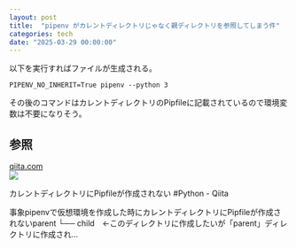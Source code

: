 ```yaml
---
layout: post
title:  "pipenv がカレントディレクトリじゃなく親ディレクトリを参照してしまう件"
categories: tech
date: "2025-03-29 00:00:00"
---
```


以下を実行すればファイルが生成される。

```
PIPENV_NO_INHERIT=True pipenv --python 3
```

その後のコマンドはカレントディレクトリのPipfileに記載されているので環境変数は不要になりそう。


## 参照


<div class="card">
  <a href="https://qiita.com/sndstudy/items/23cc7f9c95ab76b28120"></a>
  <div class="card__header">
    <a href="https://qiita.com/sndstudy/items/23cc7f9c95ab76b28120">qiita.com</a>
  </div>
  <div class="card__image">
    <img src="https://qiita-user-contents.imgix.net/https%3A%2F%2Fqiita-user-contents.imgix.net%2Fhttps%253A%252F%252Fcdn.qiita.com%252Fassets%252Fpublic%252Farticle-ogp-background-afbab5eb44e0b055cce1258705637a91.png%3Fixlib%3Drb-4.0.0%26w%3D1200%26blend64%3DaHR0cHM6Ly9xaWl0YS11c2VyLXByb2ZpbGUtaW1hZ2VzLmltZ2l4Lm5ldC9odHRwcyUzQSUyRiUyRnFpaXRhLWltYWdlLXN0b3JlLnMzLmFwLW5vcnRoZWFzdC0xLmFtYXpvbmF3cy5jb20lMkYwJTJGMjUyMjQxJTJGcHJvZmlsZS1pbWFnZXMlMkYxNjg1ODA5ODQ3P2l4bGliPXJiLTQuMC4wJmFyPTElM0ExJmZpdD1jcm9wJm1hc2s9ZWxsaXBzZSZmbT1wbmczMiZzPWFjNjQ5NDBiN2M4ZTBiMmIyN2MwMGJhN2JiMjlmYzFi%26blend-x%3D120%26blend-y%3D467%26blend-w%3D82%26blend-h%3D82%26blend-mode%3Dnormal%26s%3D8b2ba784c414483f3821d40d06290509?ixlib=rb-4.0.0&w=1200&fm=jpg&mark64=aHR0cHM6Ly9xaWl0YS11c2VyLWNvbnRlbnRzLmltZ2l4Lm5ldC9-dGV4dD9peGxpYj1yYi00LjAuMCZ3PTk2MCZoPTMyNCZ0eHQ9JUUzJTgyJUFCJUUzJTgzJUFDJUUzJTgzJUIzJUUzJTgzJTg4JUUzJTgzJTg3JUUzJTgyJUEzJUUzJTgzJUFDJUUzJTgyJUFGJUUzJTgzJTg4JUUzJTgzJUFBJUUzJTgxJUFCUGlwZmlsZSVFMyU4MSU4QyVFNCVCRCU5QyVFNiU4OCU5MCVFMyU4MSU5NSVFMyU4MiU4QyVFMyU4MSVBQSVFMyU4MSU4NCZ0eHQtYWxpZ249bGVmdCUyQ3RvcCZ0eHQtY29sb3I9JTIzMUUyMTIxJnR4dC1mb250PUhpcmFnaW5vJTIwU2FucyUyMFc2JnR4dC1zaXplPTU2JnR4dC1wYWQ9MCZzPWQwNWZlMGFhYTZhMjc4NTVhZDJjYmVhM2NlODM3ZDhm&mark-x=120&mark-y=112&blend64=aHR0cHM6Ly9xaWl0YS11c2VyLWNvbnRlbnRzLmltZ2l4Lm5ldC9-dGV4dD9peGxpYj1yYi00LjAuMCZ3PTgzOCZoPTU4JnR4dD0lNDBzbmRzdHVkeSZ0eHQtY29sb3I9JTIzMUUyMTIxJnR4dC1mb250PUhpcmFnaW5vJTIwU2FucyUyMFc2JnR4dC1zaXplPTM2JnR4dC1wYWQ9MCZzPTBhZTRiMTFlMTE5NDdmYjA2MDBkZmQ5MjUyZmVjZjI2&blend-x=242&blend-y=480&blend-w=838&blend-h=46&blend-fit=crop&blend-crop=left%2Cbottom&blend-mode=normal&s=0dcbc85bce3545f03e08cc3e1bd43e73">
  </div>
  <div class="card__title">
    <p>カレントディレクトリにPipfileが作成されない #Python - Qiita</p>
  </div>
  <div class="card__description">
    <p>事象pipenvで仮想環境を作成した時にカレントディレクトリにPipfileが作成されないparent    └── child　←このディレクトリに作成したいが「parent」ディレクトリに作成され…</p>
  </div>
</div>

